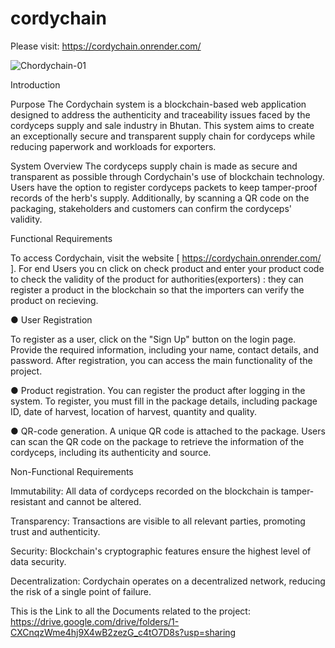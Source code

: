 # cordychain

Please visit: https://cordychain.onrender.com/

![Chordychain-01](https://github.com/Puru54/cordychain/assets/141397564/3d608694-2117-41fe-a599-01fbcebc8439)



Introduction

Purpose
The Cordychain system is a blockchain-based web application designed to address the authenticity and traceability issues faced by the cordyceps supply and sale industry in Bhutan. This system aims to create an exceptionally secure and transparent supply chain for cordyceps while reducing paperwork and workloads for exporters.


System Overview 
The cordyceps supply chain is made as secure and transparent as possible through Cordychain's use of blockchain technology. Users have the option to register cordyceps packets to keep tamper-proof records of the herb's supply. Additionally, by scanning a QR code on the packaging, stakeholders and customers can confirm the cordyceps' validity.





Functional Requirements 

To access Cordychain, visit the website [ https://cordychain.onrender.com/ ].
For end Users you cn click on check product and enter your product code to check the validity of the product 
for authorities(exporters) : they can register a product in the blockchain so that the importers  can verify the product on recieving.



●	User Registration

To register as a user, click on the "Sign Up" button on the login page. Provide the required information, including your name, contact details, and password. After registration, you can access the main functionality of the project.

●	Product registration.
You can register the product after logging in the system. To register, you must fill in the package details, including package ID, date of harvest, location of harvest,  quantity and quality.

●	QR-code generation.
A unique QR code is attached to the package. 
Users can scan the QR code on the package to retrieve the information of the cordyceps, including its authenticity and source.



Non-Functional Requirements 

Immutability: All data of cordyceps recorded on the blockchain is tamper-resistant and cannot be altered.

Transparency: Transactions are visible to all relevant parties, promoting trust and authenticity.

Security: Blockchain's cryptographic features ensure the highest level of data security.

Decentralization: Cordychain operates on a decentralized network, reducing the risk of a single point of failure.

This is the Link to all the Documents related to the project: https://drive.google.com/drive/folders/1-CXCnqzWme4hj9X4wB2zezG_c4tO7D8s?usp=sharing






